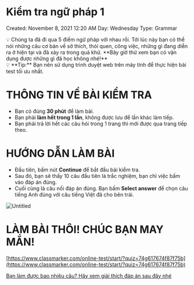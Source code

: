 # Kiểm tra ngữ pháp 1

Created: November 8, 2021 12:20 AM
Day: Wednesday
Type: Grammar

<aside>
💡 Chúng ta đã đi qua 5 điểm ngữ pháp với nhau rồi. Tới lúc này bạn có thể nói những câu cơ bản về sở thích, thói quen, công việc, những gì đang diễn ra ở hiện tại và đã xảy ra trong quá khứ.
**Bây giờ thử xem bạn có vận dụng được những gì đã học không nhé!**

</aside>

<aside>
💡 **Tip:** Bạn nên sử dụng trình duyệt web trên máy tính để thực hiện bài test tối ưu nhất.

</aside>

# THÔNG TIN VỀ BÀI KIỂM TRA

- Bạn có đúng **30 phút** để làm bài.
- Bạn phải **làm hết trong 1 lần**, không được lưu để lần khác làm tiếp.
- Bạn phải trả lời hết các câu hỏi trong 1 trang thì mới được qua trang tiếp theo.

# HƯỚNG DẪN LÀM BÀI

- Đầu tiên, bấm nút **Continue** để bắt đầu bài kiểm tra.
- Sau đó, bạn sẽ thấy 10 câu đầu tiên là trắc nghiệm, bạn chỉ việc bấm vào đáp án đúng.
- Cuối cùng là câu nối đáp án đúng. Bạn bấm **Select answer** để chọn câu tiếng Anh đúng với câu tiếng Việt đã cho bên trái.

![Untitled](Kie%CC%82%CC%89m%20tra%20ngu%CC%9B%CC%83%20pha%CC%81p%201%20960b62f24c79405aa4b6793bf3aef261/Untitled.png)

# LÀM BÀI THÔI! CHÚC BẠN MAY MẮN!

[https://www.classmarker.com/online-test/start/?quiz=74g617674f87f75b](https://www.classmarker.com/online-test/start/?quiz=74g617674f87f75b)

[Bạn làm được bao nhiêu câu? Hãy xem giải thích đáp án sau đây nhé](Kie%CC%82%CC%89m%20tra%20ngu%CC%9B%CC%83%20pha%CC%81p%201%20960b62f24c79405aa4b6793bf3aef261/Ba%CC%A3n%20la%CC%80m%20%C4%91u%CC%9Bo%CC%9B%CC%A3c%20bao%20nhie%CC%82u%20ca%CC%82u%20Ha%CC%83y%20xem%20gia%CC%89i%20t%20b8cc6969dc2e4592a64b44e92ee59fc0.md)